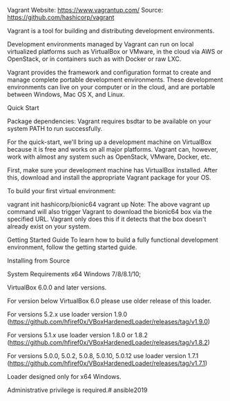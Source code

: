 Vagrant
Website: https://www.vagrantup.com/
Source: https://github.com/hashicorp/vagrant

Vagrant is a tool for building and distributing development environments.

Development environments managed by Vagrant can run on local virtualized platforms such as VirtualBox or VMware, in the cloud via AWS or OpenStack, or in containers such as with Docker or raw LXC.

Vagrant provides the framework and configuration format to create and manage complete portable development environments. These development environments can live on your computer or in the cloud, and are portable between Windows, Mac OS X, and Linux.

Quick Start

Package dependencies: Vagrant requires bsdtar to be available on your system PATH to run successfully.

For the quick-start, we'll bring up a development machine on VirtualBox because it is free and works on all major platforms. Vagrant can, however, work with almost any system such as OpenStack, VMware, Docker, etc.

First, make sure your development machine has VirtualBox installed. After this, download and install the appropriate Vagrant package for your OS.

To build your first virtual environment:

vagrant init hashicorp/bionic64
vagrant up
Note: The above vagrant up command will also trigger Vagrant to download the bionic64 box via the specified URL. Vagrant only does this if it detects that the box doesn't already exist on your system.

Getting Started Guide
To learn how to build a fully functional development environment, follow the getting started guide.

Installing from Source

System Requirements
x64 Windows 7/8/8.1/10;

VirtualBox 6.0.0 and later versions.

For version below VirtualBox 6.0 please use older release of this loader.

For versions 5.2.x use loader version 1.9.0 (https://github.com/hfiref0x/VBoxHardenedLoader/releases/tag/v1.9.0)

For versions 5.1.x use loader version 1.8.0 or 1.8.2 (https://github.com/hfiref0x/VBoxHardenedLoader/releases/tag/v1.8.2)

For versions 5.0.0, 5.0.2, 5.0.8, 5.0.10, 5.0.12 use loader version 1.7.1 (https://github.com/hfiref0x/VBoxHardenedLoader/releases/tag/v1.7.1)

Loader designed only for x64 Windows.

Administrative privilege is required.# ansible2019
